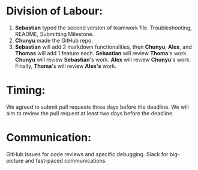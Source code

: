 # Division of Labour: 
1. **Sebastian** typed the second version of teamwork file. Troubleshooting, README, Submitting Milestone. 
2. **Chunyu** made the GitHub repo. 
3. **Sebastian** will add 2 markdown functionalities, then **Chunyu**, **Alex**, and **Thomas** will add 1 feature each. **Sebastian** will review **Thoma**'s work. **Chunyu** will review **Sebastian**'s work. **Alex** will review **Chunyu**'s work. Finally, **Thoma**'s will review **Alex's** work.

# Timing: 
We agreed to submit pull requests three days before the deadline. We will aim to review the pull request at least two days before the deadline. 

# Communication: 
GitHub issues for code reviews and specific debugging. Slack for big-picture and fast-paced communications.
